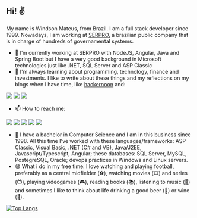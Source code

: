 ## Hi! ✌

My name is Windson Mateus, from Brazil. I am a full stack developer since 1999.
Nowadays, I am working at [SERPRO](https://serpro.gov.br), a brazilian public company that is in charge of hundreds of governamental systems.

- 🔭 I’m currently working at SERPRO with NodeJS, Angular, Java and Spring Boot but I have a very good background in Microsoft technologies just like .NET, SQL Server and ASP Classic
- 🌱 I'm always learning about programming, technology, finance and investments. I like to write about these things and my reflections on my blogs when I have time, like [hackernoon](https://hackernoon.com/u/windmateus) and: 

<a href="https://windmateus.blogspot.com/" target="_blank"><img src="https://img.shields.io/badge/Blogger-FF5722?style=for-the-badge&logo=blogger&logoColor=white" target="_blank"></a>
<a href="https://medium.com/@windmateus" target="_blank"><img src="https://img.shields.io/badge/Medium-12100E?style=for-the-badge&logo=medium&logoColor=white" target="_blank"></a>
<a href="https://dev.to/windmateus" target="_blank"><img src="https://img.shields.io/badge/dev.to-0A0A0A?style=for-the-badge&logo=devdotto&logoColor=white" target="_blank"></a>
- 📫 How to reach me: 

<a href="https://twitter.com/windmateus" target="_blank"><img src="https://img.shields.io/badge/Twitter-1DA1F2?style=for-the-badge&logo=twitter&logoColor=white" target="_blank"></a>
<a href="https://instagram.com/windmateus" target="_blank"><img src="https://img.shields.io/badge/-Instagram-%23E4405F?style=for-the-badge&logo=instagram&logoColor=white" target="_blank"></a>
<a href = "mailto:windmateus@gmail.com"><img src="https://img.shields.io/badge/-Gmail-%23333?style=for-the-badge&logo=gmail&logoColor=white" target="_blank"></a>
<a href="https://www.linkedin.com/in/windson-mateus-b5429b232/" target="_blank"><img src="https://img.shields.io/badge/-LinkedIn-%230077B5?style=for-the-badge&logo=linkedin&logoColor=white" target="_blank"></a> 
<a href="https://stackoverflow.com/users/9016083/windson-mateus" target="_blank"><img src="https://img.shields.io/badge/Stack_Overflow-FE7A16?style=for-the-badge&logo=stack-overflow&logoColor=white" target="_blank"></a>
- 💬 I have a bachelor in Computer Science and I am in this business since 1998. All this time I've worked with these languages/frameworks: ASP Classic, Visual Basic, .NET (C# and VB), Java/J2EE, Javascript/Typescript, Angular; these databases: SQL Server, MySQL, PostegreSQL, Oracle; devops practices in Windows and Linux servers.
- 😄 What i do in my free time: I love watching and playing football, preferably as a central midfielder (⚽️), watching movies (🎞️) and series (📺), playing videogames (🎮), reading books (📚), listening to music (🎵) and sometimes I like to think about life drinking a good beer (🍺) or wine (🍷).

[![Top Langs](https://github-readme-stats.vercel.app/api/top-langs/?username=windmateus&layout=compact&exclude_repo=pegadaspelomundo)](https://github.com/windmateus/github-readme-stats)

